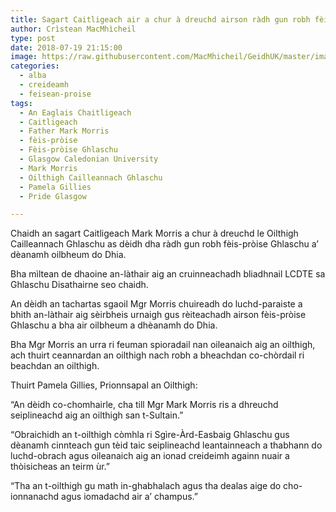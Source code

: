 ```yaml
---
title: Sagart Caitligeach air a chur à dreuchd airson ràdh gun robh fèis-pròise Ghlaschu a’ dèanamh oilbheum do Dhia
author: Crìstean MacMhìcheil
type: post
date: 2018-07-19 21:15:00
image: https://raw.githubusercontent.com/MacMhicheil/GeidhUK/master/images/.jpg
categories:
  - alba
  - creideamh
  - feisean-proise
tags:
  - An Eaglais Chaitligeach
  - Caitligeach
  - Father Mark Morris
  - fèis-pròise
  - Fèis-pròise Ghlaschu
  - Glasgow Caledonian University
  - Mark Morris
  - Oilthigh Cailleannach Ghlaschu
  - Pamela Gillies
  - Pride Glasgow

---
```

Chaidh an sagart Caitligeach Mark Morris a chur à dreuchd le Oilthigh Cailleannach Ghlaschu as dèidh dha ràdh gun robh fèis-pròise Ghlaschu a&#8217; dèanamh oilbheum do Dhia.

<!--more-->

Bha mìltean de dhaoine an-làthair aig an cruinneachadh bliadhnail LCDTE sa Ghlaschu Disathairne seo chaidh.

An dèidh an tachartas sgaoil Mgr Morris chuireadh do luchd-paraiste a bhith an-làthair aig sèirbheis urnaigh gus rèiteachadh airson fèis-pròise Ghlaschu a bha air oilbheum a dhèanamh do Dhia.

Bha Mgr Morris an urra ri feuman spioradail nan oileanaich aig an oilthigh, ach thuirt ceannardan an oilthigh nach robh a bheachdan co-chòrdail ri beachdan an oilthigh.

Thuirt Pamela Gillies, Prionnsapal an Oilthigh:

&#8220;An dèidh co-chomhairle, cha till Mgr Mark Morris ris a dhreuchd seiplineachd aig an oilthigh san t-Sultain.&#8221;

&#8220;Obraichidh an t-oilthigh còmhla ri Sgìre-Àrd-Easbaig Ghlaschu gus dèanamh cinnteach gun tèid taic seiplineachd leantainneach a thabhann do luchd-obrach agus oileanaich aig an ionad creideimh againn nuair a thòisicheas an teirm ùr.&#8221;

&#8220;Tha an t-oilthigh gu math in-ghabhalach agus tha dealas aige do cho-ionnanachd agus iomadachd air a&#8217; champus.&#8221;
